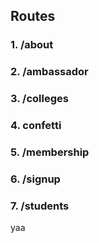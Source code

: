## Routes

### 1. /about
### 2. /ambassador
### 3. /colleges
### 4. confetti
### 5. /membership
### 6. /signup
### 7. /students
yaa